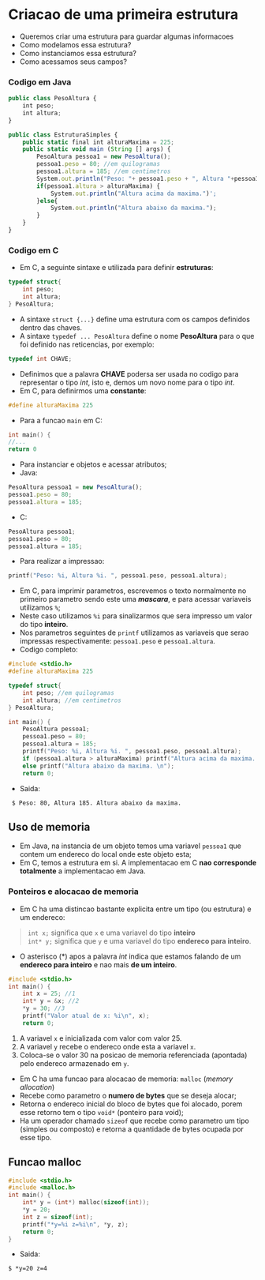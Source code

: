 # Criacao de uma primeira estrutura
- Queremos criar uma estrutura para guardar algumas informacoes
- Como modelamos essa estrutura?
- Como instanciamos essa estrutura?
- Como acessamos seus campos?

### Codigo em Java
```javascript
public class PesoAltura {
    int peso;
    int altura;
}
```
```javascript
public class EstruturaSimples {
    public static final int alturaMaxima = 225;
    public static void main (String [] args) {
        PesoAltura pessoa1 = new PesoAltura();
        pessoa1.peso = 80; //em quilogramas
        pessoa1.altura = 185; //em centimetros
        System.out.println("Peso: "+ pessoa1.peso + ", Altura "+pessoa1.altura+".");
        if(pessoa1.altura > alturaMaxima) {
            System.out.println("Altura acima da maxima.")';
        }else{
            System.out.println("Altura abaixo da maxima.");
        }
    }
}
```
### Codigo em C
- Em C, a seguinte sintaxe e utilizada para definir **estruturas**:
```c++
typedef struct{
    int peso;
    int altura;
} PesoAltura;
```
- A sintaxe `struct {...}` define uma estrutura com os campos definidos dentro das chaves.
- A sintaxe `typedef ... PesoAltura` define o nome **PesoAltura** para o que foi definido nas reticencias, por exemplo:
```c++
typedef int CHAVE;
```
- Definimos que a palavra **CHAVE** podersa ser usada no codigo para representar o tipo _int_, isto e, demos um novo nome para o tipo _int_.
- Em C, para definirmos uma **constante**:
```c++
#define alturaMaxima 225
```
- Para a funcao `main` em C:
```c++
int main() {
//...
return 0
```
- Para instanciar e objetos e acessar atributos;
- Java:
```javascript
PesoAltura pessoa1 = new PesoAltura();
pessoa1.peso = 80;
pessoa1.altura = 185;
```
- C:
```c++
PesoAltura pessoa1;
pessoa1.peso = 80;
pessoa1.altura = 185;
```
- Para realizar a impressao:
```c++
printf("Peso: %i, Altura %i. ", pessoa1.peso, pessoa1.altura);
```
- Em C, para imprimir parametros, escrevemos o texto normalmente no primeiro parametro sendo este uma **_mascara_**, e para acessar variaveis utilizamos `%`;
- Neste caso utilizamos `%i` para sinalizarmos que sera impresso um valor do tipo **inteiro**.
- Nos parametros seguintes de `printf` utilizamos as variaveis que serao impressas respectivamente: `pessoa1.peso` e `pessoa1.altura`. 
- Codigo completo:
```c++
#include <stdio.h>
#define alturaMaxima 225

typedef struct{
    int peso; //em quilogramas
    int altura; //em centimetros
} PesoAltura;

int main() {
    PesoAltura pessoa1;
    pessoa1.peso = 80;
    pessoa1.altura = 185;
    printf("Peso: %i, Altura %i. ", pessoa1.peso, pessoa1.altura);
    if (pessoa1.altura > alturaMaxima) printf("Altura acima da maxima. \n");
    else printf("Altura abaixo da maxima. \n");
    return 0;
```
- Saida:
```shell
 $ Peso: 80, Altura 185. Altura abaixo da maxima.
```

## Uso de memoria
- Em Java, na instancia de um objeto temos uma variavel `pessoa1` que contem um endereco do local onde este objeto esta;
- Em C, temos a estrutura em si. A implementacao em C **nao corresponde totalmente** a implementacao em Java.
### Ponteiros e alocacao de memoria
- Em C ha uma distincao bastante explicita entre um tipo (ou estrutura) e um endereco:
> `int x;` significa que `x` e uma variavel do tipo **inteiro** <br>
> `int* y;` significa que `y` e uma variavel do tipo **endereco para inteiro**. <br>
- O asterisco (*) apos a palavra _int_ indica que estamos falando de um **endereco para inteiro** e nao mais **de um inteiro**.
```c++
#include <stdio.h>
int main() {
    int x = 25; //1
    int* y = &x; //2
    *y = 30; //3
    printf("Valor atual de x: %i\n", x);
    return 0;
```
1. A variavel `x` e inicializada com valor com valor 25.
2. A variavel `y` recebe o endereco onde esta a variavel `x`.
3. Coloca-se o valor 30 na posicao de memoria referenciada (apontada) pelo endereco armazenado em `y`.
- Em C ha uma funcao para alocacao de memoria: `malloc` (_memory allocation_)
- Recebe como parametro o **numero de bytes** que se deseja alocar;
- Retorna o endereco inicial do bloco de bytes que foi alocado, porem esse retorno tem o tipo `void*` (ponteiro para void);
- Ha um operador chamado `sizeof` que recebe como parametro um tipo (simples ou composto) e retorna a quantidade de bytes ocupada por esse tipo.

## Funcao malloc
```c++
#include <stdio.h>
#include <malloc.h>
int main() {
    int* y = (int*) malloc(sizeof(int));
    *y = 20;
    int z = sizeof(int);
    printf("*y=%i z=%i\n", *y, z);
    return 0;
}
```
- Saida:
```shell
$ *y=20 z=4
```


